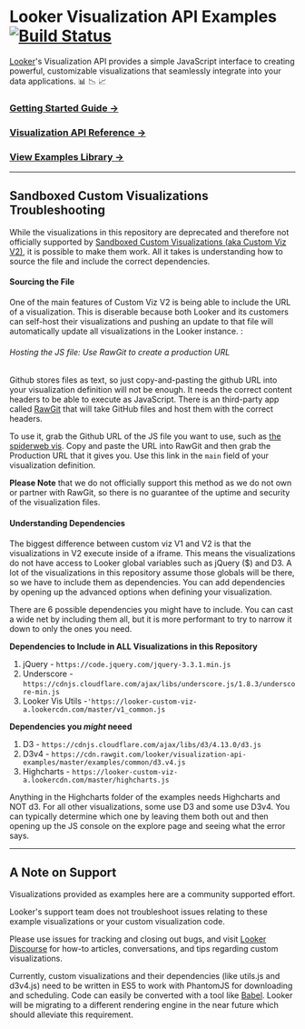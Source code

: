 # Looker Visualization API Examples [![Build Status](https://travis-ci.org/looker/visualization-api-examples.svg?branch=master)](https://travis-ci.org/looker/visualization-api-examples)

[Looker](https://looker.com/)'s Visualization API provides a simple JavaScript interface to creating powerful, customizable visualizations that seamlessly integrate into your data applications. :bar_chart: :chart_with_downwards_trend: :chart_with_upwards_trend:

### [Getting Started Guide &rarr;](docs/getting_started.md)

### [Visualization API Reference &rarr;](docs/api_reference.md)

### [View Examples Library &rarr;](examples)

----

## Sandboxed Custom Visualizations Troubleshooting

While the visualizations in this repository are deprecated and therefore not officially supported by [Sandboxed Custom Visualizations (aka Custom Viz V2)](https://github.com/looker/custom_visualizations_v2), it is possible to make them work. All it takes is understanding how to source the file and include the correct dependencies.

#### Sourcing the File

One of the main features of Custom Viz V2 is being able to include the URL of a visualization. This is diserable because both Looker and its customers can self-host their visualizations and pushing an update to that file will automatically update all visualizations in the Looker instance. :

###### Hosting the JS file: Use RawGit to create a production URL

Github stores files as text, so just copy-and-pasting the github URL into your visualization definition will not be enough. It needs the correct content headers to be able to execute as JavaScript. There is an third-party app called [RawGit](https://rawgit.com/) that will take GitHub files and host them with the correct headers.

To use it, grab the Github URL of the JS file you want to use, such as [the spiderweb vis](https://github.com/looker/visualization-api-examples/blob/master/examples/highcharts_example/highcharts_spiderweb.js). Copy and paste the URL into RawGit and then grab the Production URL that it gives you. Use this link in the `main` field of your visualization definition.

**Please Note** that we do not officially support this method as we do not own or partner with RawGit, so there is no guarantee of the uptime and security of the visualization files.

#### Understanding Dependencies

The biggest difference between custom viz V1 and V2 is that the visualizations in V2 execute inside of a iframe. This means the visualizations do not have access to Looker global variables such as jQuery ($) and D3. A lot of the visualizations in this repository assume those globals will be there, so we have to include them as dependencies. You can add dependencies by opening up the advanced options when defining your visualization.

There are 6 possible dependencies you might have to include. You can cast a wide net by including them all, but it is more performant to try to narrow it down to only the ones you need.

**Dependencies to Include in ALL Visualizations in this Repository**

1. jQuery - `https://code.jquery.com/jquery-3.3.1.min.js`
2. Underscore - `https://cdnjs.cloudflare.com/ajax/libs/underscore.js/1.8.3/underscore-min.js`
3. Looker Vis Utils -`'https://looker-custom-viz-a.lookercdn.com/master/v1_common.js`

**Dependencies you *might* neeed**

1. D3 - `https://cdnjs.cloudflare.com/ajax/libs/d3/4.13.0/d3.js`
2. D3v4 - `https://cdn.rawgit.com/looker/visualization-api-examples/master/examples/common/d3.v4.js`
3. Highcharts - `https://looker-custom-viz-a.lookercdn.com/master/highcharts.js`

Anything in the Highcharts folder of the examples needs Highcharts and NOT d3. For all other visualizations, some use D3 and some use D3v4. You can typically determine which one by leaving them both out and then opening up the JS console on the explore page and seeing what the error says.

----

## A Note on Support

Visualizations provided as examples here are a community supported effort.

Looker's support team does not troubleshoot issues relating to these example visualizations or your custom visualization code.

Please use issues for tracking and closing out bugs, and visit [Looker Discourse](https://discourse.looker.com) for how-to articles, conversations, and tips regarding custom visualizations.

Currently, custom visualizations and their dependencies (like utils.js and d3v4.js) need to be written in ES5 to work with PhantomJS for downloading and scheduling. Code can easily be converted with a tool like [Babel](https://babeljs.io/repl/). Looker will be migrating to a different rendering engine in the near future which should alleviate this requirement.
